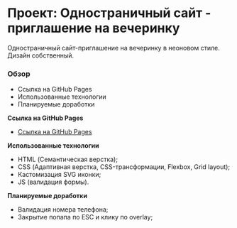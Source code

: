 # Проект: Одностраничный сайт - приглашение на вечеринку

Одностраничный сайт-приглашение на вечеринку в неоновом стиле.
Дизайн собственный.

### Обзор

* Ссылка на GitHub Pages
* Использованные технологии
* Планируемые доработки

**Ссылка на GitHub Pages**
* [Ссылка на GitHub Pages](https://nika414.github.io/invitation/)

**Использованные технологии**
* HTML (Семантическая верстка);
* CSS (Адаптивная верстка, CSS-трансформации, Flexbox, Grid layout);
* Кастомизация SVG иконки;
* JS (валидация формы).

**Планируемые доработки**
* Валидация номера телефона;
* Закрытие попапа по ESC и клику по overlay;
